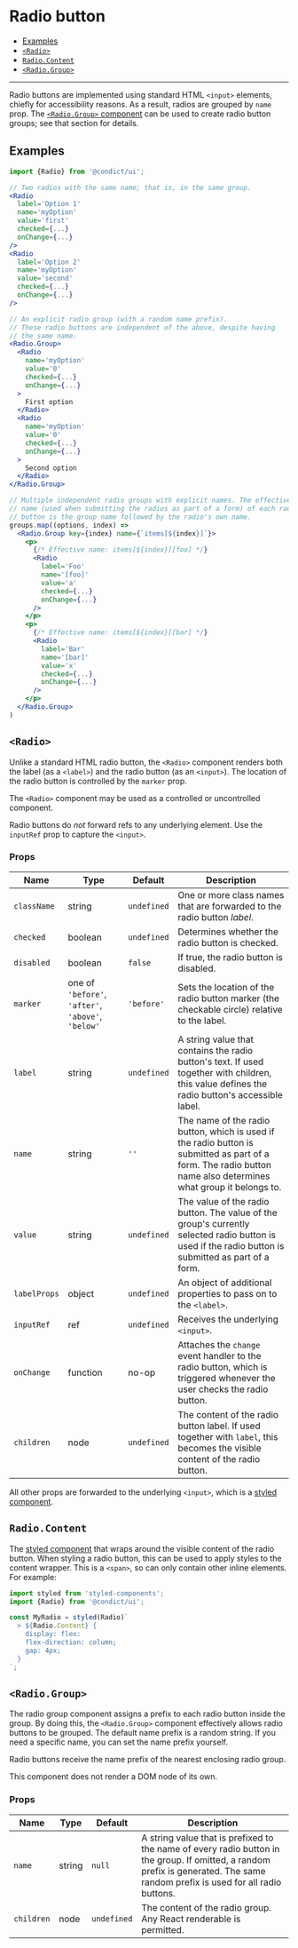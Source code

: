 # Radio button

* [Examples](#examples)
* [`<Radio>`](#radio)
* [`Radio.Content`](#radiocontent)
* [`<Radio.Group>`](#radiogroup)

---

Radio buttons are implemented using standard HTML `<input>` elements, chiefly for accessibility reasons. As a result, radios are grouped by `name` prop. The [`<Radio.Group>` component](#radiogroup) can be used to create radio button groups; see that section for details.

## Examples

```jsx
import {Radio} from '@condict/ui';

// Two radios with the same name; that is, in the same group.
<Radio
  label='Option 1'
  name='myOption'
  value='first'
  checked={...}
  onChange={...}
/>
<Radio
  label='Option 2'
  name='myOption'
  value='second'
  checked={...}
  onChange={...}
/>

// An explicit radio group (with a random name prefix).
// These radio buttons are independent of the above, despite having
// the same name.
<Radio.Group>
  <Radio
    name='myOption'
    value='0'
    checked={...}
    onChange={...}
  >
    First option
  </Radio>
  <Radio
    name='myOption'
    value='0'
    checked={...}
    onChange={...}
  >
    Second option
  </Radio>
</Radio.Group>

// Multiple independent radio groups with explicit names. The effective
// name (used when submitting the radios as part of a form) of each radio
// button is the group name followed by the radio's own name.
groups.map((options, index) =>
  <Radio.Group key={index} name={`items[${index}]`}>
    <p>
      {/* Effective name: items[${index}][foo] */}
      <Radio
        label='Foo'
        name='[foo]'
        value='a'
        checked={...}
        onChange={...}
      />
    </p>
    <p>
      {/* Effective name: items[${index}][bar] */}
      <Radio
        label='Bar'
        name='[bar]'
        value='x'
        checked={...}
        onChange={...}
      />
    </p>
  </Radio.Group>
)
```

## `<Radio>`

Unlike a standard HTML radio button, the `<Radio>` component renders both the label (as a `<label>`) and the radio button (as an `<input>`). The location of the radio button is controlled by the `marker` prop.

The `<Radio>` component may be used as a controlled or uncontrolled component.

Radio buttons do _not_ forward refs to any underlying element. Use the `inputRef` prop to capture the `<input>`.

### Props

| Name | Type | Default | Description |
| --- | --- | --- | --- |
| `className` | string | `undefined` | One or more class names that are forwarded to the radio button _label_. |
| `checked` | boolean | `undefined` | Determines whether the radio button is checked. |
| `disabled` | boolean | `false` | If true, the radio button is disabled. |
| `marker` | one of `'before'`, `'after'`, `'above'`, `'below'` | `'before'` | Sets the location of the radio button marker (the checkable circle) relative to the label. |
| `label` | string | `undefined` | A string value that contains the radio button's text. If used together with children, this value defines the radio button's accessible label. |
| `name` | string | `''` | The name of the radio button, which is used if the radio button is submitted as part of a form. The radio button name also determines what group it belongs to. |
| `value` | string | `undefined` | The value of the radio button. The value of the group's currently selected radio button is used if the radio button is submitted as part of a form. |
| `labelProps` | object | `undefined` | An object of additional properties to pass on to the `<label>`. |
| `inputRef` | ref | `undefined` | Receives the underlying `<input>`. |
| `onChange` | function | no-op | Attaches the `change` event handler to the radio button, which is triggered whenever the user checks the radio button. |
| `children` | node | `undefined` | The content of the radio button label. If used together with `label`, this becomes the visible content of the radio button. |

All other props are forwarded to the underlying `<input>`, which is a [styled component][styled-components].

## `Radio.Content`

The [styled component][styled-components] that wraps around the visible content of the radio button. When styling a radio button, this can be used to apply styles to the content wrapper. This is a `<span>`, so can only contain other inline elements. For example:

```jsx
import styled from 'styled-components';
import {Radio} from '@condict/ui';

const MyRadio = styled(Radio)`
  > ${Radio.Content} {
    display: flex:
    flex-direction: column;
    gap: 4px;
  }
`;
```

## `<Radio.Group>`

The radio group component assigns a prefix to each radio button inside the group. By doing this, the `<Radio.Group>` component effectively allows radio buttons to be grouped. The default name prefix is a random string. If you need a specific name, you can set the name prefix yourself.

Radio buttons receive the name prefix of the nearest enclosing radio group.

This component does not render a DOM node of its own.

### Props

| Name | Type | Default | Description |
| --- | --- | --- | --- |
| `name` | string | `null` | A string value that is prefixed to the name of every radio button in the group. If omitted, a random prefix is generated. The same random prefix is used for all radio buttons. |
| `children` | node | `undefined` | The content of the radio group. Any React renderable is permitted. |

[styled-components]: https://www.styled-components.com/
